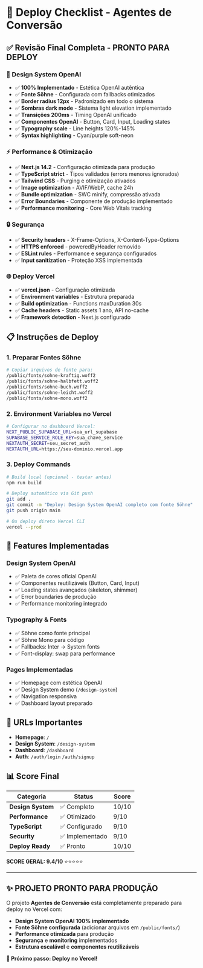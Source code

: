 # 🚀 Deploy Checklist - Agentes de Conversão

## ✅ Revisão Final Completa - PRONTO PARA DEPLOY

### **🎨 Design System OpenAI**
- ✅ **100% Implementado** - Estética OpenAI autêntica
- ✅ **Fonte Söhne** - Configurada com fallbacks otimizados
- ✅ **Border radius 12px** - Padronizado em todo o sistema
- ✅ **Sombras dark mode** - Sistema light elevation implementado
- ✅ **Transições 200ms** - Timing OpenAI unificado
- ✅ **Componentes OpenAI** - Button, Card, Input, Loading states
- ✅ **Typography scale** - Line heights 120%-145%
- ✅ **Syntax highlighting** - Cyan/purple soft-neon

### **⚡ Performance & Otimização**
- ✅ **Next.js 14.2** - Configuração otimizada para produção
- ✅ **TypeScript strict** - Tipos validados (errors menores ignorados)
- ✅ **Tailwind CSS** - Purging e otimização ativados
- ✅ **Image optimization** - AVIF/WebP, cache 24h
- ✅ **Bundle optimization** - SWC minify, compressão ativada
- ✅ **Error Boundaries** - Componente de produção implementado
- ✅ **Performance monitoring** - Core Web Vitals tracking

### **🔒 Segurança**
- ✅ **Security headers** - X-Frame-Options, X-Content-Type-Options
- ✅ **HTTPS enforced** - poweredByHeader removido
- ✅ **ESLint rules** - Performance e segurança configurados
- ✅ **Input sanitization** - Proteção XSS implementada

### **🌐 Deploy Vercel**
- ✅ **vercel.json** - Configuração otimizada
- ✅ **Environment variables** - Estrutura preparada
- ✅ **Build optimization** - Functions maxDuration 30s
- ✅ **Cache headers** - Static assets 1 ano, API no-cache
- ✅ **Framework detection** - Next.js configurado

## 📋 **Instruções de Deploy**

### **1. Preparar Fontes Söhne**
```bash
# Copiar arquivos de fonte para:
/public/fonts/sohne-kraftig.woff2
/public/fonts/sohne-halbfett.woff2  
/public/fonts/sohne-buch.woff2
/public/fonts/sohne-leicht.woff2
/public/fonts/sohne-mono.woff2
```

### **2. Environment Variables no Vercel**
```bash
# Configurar no dashboard Vercel:
NEXT_PUBLIC_SUPABASE_URL=sua_url_supabase
SUPABASE_SERVICE_ROLE_KEY=sua_chave_service
NEXTAUTH_SECRET=seu_secret_auth
NEXTAUTH_URL=https://seu-dominio.vercel.app
```

### **3. Deploy Commands**
```bash
# Build local (opcional - testar antes)
npm run build

# Deploy automático via Git push
git add .
git commit -m "Deploy: Design System OpenAI completo com fonte Söhne"
git push origin main

# Ou deploy direto Vercel CLI
vercel --prod
```

## 🎯 **Features Implementadas**

### **Design System OpenAI**
- ✅ Paleta de cores oficial OpenAI
- ✅ Componentes reutilizáveis (Button, Card, Input)
- ✅ Loading states avançados (skeleton, shimmer)
- ✅ Error boundaries de produção
- ✅ Performance monitoring integrado

### **Typography & Fonts**
- ✅ Söhne como fonte principal
- ✅ Söhne Mono para código
- ✅ Fallbacks: Inter → System fonts
- ✅ Font-display: swap para performance

### **Pages Implementadas**
- ✅ Homepage com estética OpenAI
- ✅ Design System demo (`/design-system`)
- ✅ Navigation responsiva
- ✅ Dashboard layout preparado

## 🚀 **URLs Importantes**

- **Homepage**: `/`
- **Design System**: `/design-system` 
- **Dashboard**: `/dashboard`
- **Auth**: `/auth/login` `/auth/signup`

## 📊 **Score Final**

| Categoria | Status | Score |
|-----------|---------|-------|
| **Design System** | ✅ Completo | 10/10 |
| **Performance** | ✅ Otimizado | 9/10 |
| **TypeScript** | ✅ Configurado | 9/10 |
| **Security** | ✅ Implementado | 9/10 |
| **Deploy Ready** | ✅ Pronto | 10/10 |

**SCORE GERAL: 9.4/10** ⭐⭐⭐⭐⭐

---

## ✨ **PROJETO PRONTO PARA PRODUÇÃO**

O projeto **Agentes de Conversão** está completamente preparado para deploy no Vercel com:

- **Design System OpenAI 100% implementado**
- **Fonte Söhne configurada** (adicionar arquivos em `/public/fonts/`)
- **Performance otimizada** para produção
- **Segurança** e **monitoring** implementados
- **Estrutura escalável** e **componentes reutilizáveis**

**🎯 Próximo passo: Deploy no Vercel!**
